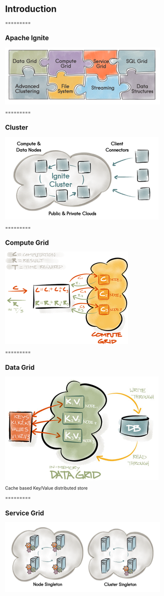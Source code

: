 # Introduction

=========
## Apache Ignite
![img](img/ignite-big-picture.png)

=========
## Cluster
![img](img/cluster.png)

=========
## Compute Grid
![img](img/compute-grid.png)

=========
## Data Grid
![img](img/data-grid.jpg)

Cache based Key/Value distributed store

=========
## Service Grid
![img](img/service-grid.png)
